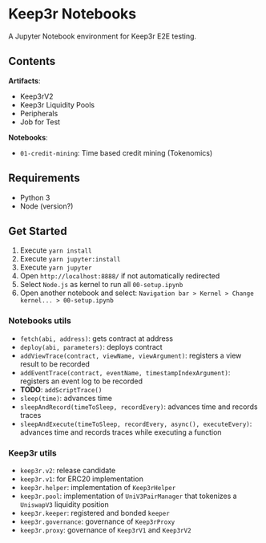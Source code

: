 # Keep3r Notebooks

A Jupyter Notebook environment for Keep3r E2E testing.

## Contents

**Artifacts**:

- Keep3rV2
- Keep3r Liquidity Pools
- Peripherals
- Job for Test

**Notebooks**:

- `01-credit-mining`: Time based credit mining (Tokenomics)

## Requirements

- Python 3
- Node (version?)

## Get Started

1. Execute `yarn install`
1. Execute `yarn jupyter:install`
1. Execute `yarn jupyter`
1. Open `http://localhost:8888/` if not automatically redirected
1. Select `Node.js` as kernel to run all `00-setup.ipynb`
1. Open another notebook and select:
   `Navigation bar > Kernel > Change kernel... > 00-setup.ipynb`

### Notebooks utils

- `fetch(abi, address)`: gets contract at address
- `deploy(abi, parameters)`: deploys contract
- `addViewTrace(contract, viewName, viewArgument)`: registers a view result to be recorded
- `addEventTrace(contract, eventName, timestampIndexArgument)`: registers an event log to be recorded
- **TODO**: `addScriptTrace()`
- `sleep(time)`: advances time
- `sleepAndRecord(timeToSleep, recordEvery)`: advances time and records traces
- `sleepAndExecute(timeToSleep, recordEvery, async(), executeEvery)`: advances time and records traces while executing a function

### Keep3r utils

- `keep3r.v2`: release candidate
- `keep3r.v1`: for ERC20 implementation
- `keep3r.helper`: implementation of `Keep3rHelper`
- `keep3r.pool`: implementation of `UniV3PairManager` that tokenizes a `UniswapV3` liquidity position
- `keep3r.keeper`: registered and bonded `keeper`
- `keep3r.governance`: governance of `Keep3rProxy`
- `keep3r.proxy`: governance of `Keep3rV1` and `Keep3rV2`
